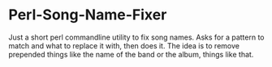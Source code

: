 Perl-Song-Name-Fixer
====================

Just a short perl commandline utility to fix song names. Asks for a pattern to match and what to replace it with, then does it. The idea is to remove prepended things like the name of the band or the album, things like that.

